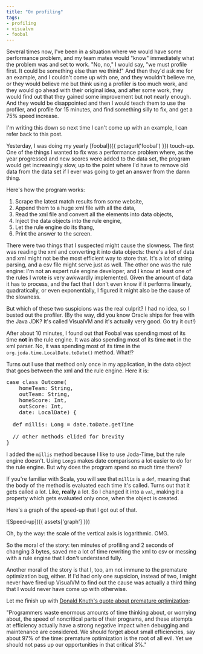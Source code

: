 ```yaml
---
title: "On profiling"
tags:
- profiling
- visualvm
- foobal
---
```


Several times now, I've been in a situation where we would have some performance problem, and my team mates would "know" immediately what the problem was and set to work. "No, no," I would say, "we must profile first. It could be something else than we think!" And then they'd ask me for an example, and I couldn't come up with one, and they wouldn't believe me, or they would believe me but think using a profiler is too much work, and they would go ahead with their original idea, and after some work, they would find out that they gained some improvement but not nearly enough. And they would be disappointed and then I would teach them to use the profiler, and profile for 15 minutes, and find something silly to fix, and get a 75% speed increase.

I'm writing this down so next time I can't come up with an example, I can refer back to this post.

Yesterday, I was doing my yearly [foobal]({{ pctagurl('foobal') }}) touch-up. One of the things I wanted to fix was a performance problem where, as the year progressed and new scores were added to the data set, the program would get increasingly slow, up to the point where I'd have to remove old data from the data set if I ever was going to get an answer from the damn thing.

Here's how the program works:

1. Scrape the latest match results from some website,
1. Append them to a huge xml file with all the data,
1. Read the xml file and convert all the elements into data objects,
1. Inject the data objects into the rule engine,
1. Let the rule engine do its thang,
1. Print the answer to the screen.

There were two things that I suspected might cause the slowness. The first was reading the xml and converting it into data objects: there's a lot of data and xml might not be the most efficient way to store that. It's a lot of string parsing, and a csv file might serve just as well. The other one was the rule engine: I'm not an expert rule engine developer, and I know at least one of the rules I wrote is very awkwardly implemented. Given the amount of data it has to process, and the fact that I don't even know if it performs linearly, quadratically, or even exponentially, I figured it might also be the cause of the slowness.

But which of these two suspicions was the real culprit? I had no idea, so I busted out the profiler. (By the way, did you know Oracle ships for free with the Java JDK? It's called VisualVM and it's actually very good. Go try it out!)

After about 10 minutes, I found out that Foobal was spending most of its time **not** in the rule engine. It was also spending most of its time **not** in the xml parser. No, it was spending most of its time in the `org.joda.time.LocalDate.toDate()` method. What!?

Turns out I use that method only once in my application, in the data object that goes between the xml and the rule engine. Here it is:

<pre class="prettyprint">
case class Outcome(
    homeTeam: String,
    outTeam: String,
    homeScore: Int,
    outScore: Int,
    date: LocalDate) {
  
  def millis: Long = date.toDate.getTime

  // other methods elided for brevity
}
</pre>

I added the `millis` method because I like to use Joda-Time, but the rule engine doesn't. Using `Long`s makes date comparisons a lot easier to do for the rule engine. But why does the program spend so much time there?

If you're familiar with Scala, you will see that `millis` is a `def`, meaning that the body of the method is evaluated each time it's called. Turns out that it gets called a lot. Like, **really** a lot. So I changed it into a `val`, making it a property which gets evaluated only once, when the object is created.

Here's a graph of the speed-up that I got out of that.

![Speed-up]({{ assets['graph'] }})

Oh, by the way: the scale of the vertical axis is logarithmic. OMG.

So the moral of the story: ten minutes of profiling and 2 seconds of changing 3 bytes, saved me a lot of time rewriting the xml to csv or messing with a rule engine that I don't understand fully.

Another moral of the story is that I, too, am not immune to the premature optimization bug, either. If I'd had only one supsicion, instead of two, I might never have fired up VisualVM to find out the cause was actually a third thing that I would never have come up with otherwise.

Let me finish up with [Donald Knuth's quote about premature optimization](http://c2.com/cgi/wiki?PrematureOptimization):

   "Programmers waste enormous amounts of time thinking about, or worrying about, the speed of noncritical parts of their programs, and these attempts at efficiency actually have a strong negative impact when debugging and maintenance are considered. We should forget about small efficiencies, say about 97% of the time: premature optimization is the root of all evil. Yet we should not pass up our opportunities in that critical 3%."

